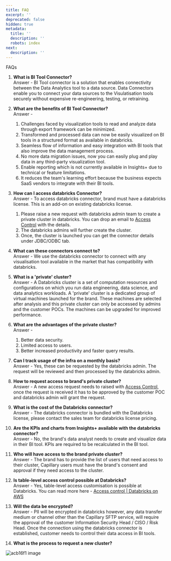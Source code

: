```yaml
---
title: FAQ
excerpt: ''
deprecated: false
hidden: true
metadata:
  title: ''
  description: ''
  robots: index
next:
  description: ''
---
```

FAQs

1. **What is BI Tool Connector?**\
   Answer - BI Tool connector is a solution that enables connectivity between the Data Analytics tool to a data source. Data Connectors enable you to connect your data sources to the Visulatisation tools securely without expensive re-engineering, testing, or retraining.

2. **What are the benefits of BI Tool Connector?**\
   Answer - 
   1. Challenges faced by visualization tools to read and analyze data through export framework can be minimized.
   2. Transformed and processed data can now be easily visualized on BI tools in a structured format as available in databricks.
   3. Seamless flow of information and easy integration with BI tools that also improve the data management process.
   4. No more data migration issues, now you can easily plug and play data in any third-party visualization tool.
   5. Enable reporting which is not currently available in Insights+ due to technical or feature limitations.
   6. It reduces the team's learning effort because the business expects SaaS vendors to integrate with their BI tools.

3. **How can I access databricks Connector?**\
   Answer - To access databricks connector, brand must have a databricks license. This is an add-on on existing databricks license. 
   1. Please raise a new request with databricks admin team to create a private cluster in databricks. You can drop an email to [Access Control](mailto:access@capillarytech.com) with the details.
   2. The databricks admins will further create the cluster.
   3. Once, the cluster is launched you can get the connector details under JDBC/ODBC tab.

4. **What can these connectors connect to?**\
   Answer - We use the databricks connector to connect with any visualisation tool available in the market that has compatibility with databricks.

5. **What is a 'private' cluster?**\
   Answer - A Databricks cluster is a set of computation resources and configurations on which you run data engineering, data science, and data analytics workloads. A 'private' cluster is a dedicated group of virtual machines launched for the brand. These machines are selected after analysis and this private cluster can only be accessed by admins and the customer POCs. The machines can be upgraded for improved performance.

6. **What are the advantages of the private cluster?**\
   Answer -
   1. Better data security.
   2. Limited access to users.
   3. Better increased productivity and faster query results.

7. **Can I track usage of the infra on a monthly basis?**\
   Answer - Yes, these can be requested by the databricks admin. The request will be reviewed and then processed by the databricks admin.

8. **How to request access to brand's private cluster?**\
   Answer - A new access request needs to raised with [Access Control](mailto:access@capillarytech.com), once the request is received it has to be approved by the customer POC and databricks admin will grant the request.

9. **What is the cost of the Databricks connector?**\
   Answer - The databricks connector is bundled with the Databricks license, please contact the sales team for databricks license pricing.

10. **Are the KPIs and charts from Insights+ available with the databricks connector?**\
    Answer - No, the brand's data analyst needs to create and visualize data in their BI tool. KPIs are required to be recalculated in the BI tool.

11. **Who will have access to the brand private cluster?**\
    Answer - The brand has to provide the list of users that need access to their cluster, Capillary users must have the brand's consent and approval if they need access to the cluster.

12. **Is table-level access control possible at Databricks?**\
    Answer - Yes, table-level access customisation is possible at Databricks. You can read more here - [Access control | Databricks on AWS](https://docs.databricks.com/security/access-control/index.html)

13. **Will the data be encrypted?**\
    Answer - PII will be encrypted in databricks however, any data transfer medium or channel other than the Capillary SFTP service, will require the approval of the customer Information Security Head / CISO / Risk Head. Once the connection using the databricks connector is established, customer needs to control their data access in BI tools.

14. **What is the process to request a new cluster?**

![acb16f1 image](https://files.readme.io/acb16f1-image.png)